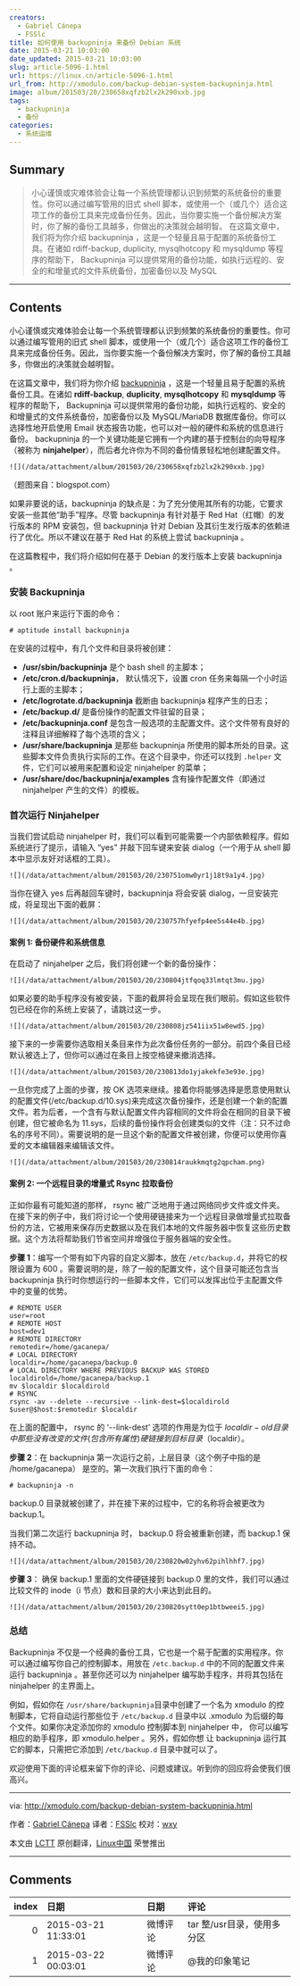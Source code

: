 ```yaml
---
creators:
  - Gabriel Cánepa
  - FSSlc
title: 如何使用 backupninja 来备份 Debian 系统
date: 2015-03-21 10:03:00
date_updated: 2015-03-21 10:03:00
slug: article-5096-1.html
url: https://linux.cn/article-5096-1.html
url_from: http://xmodulo.com/backup-debian-system-backupninja.html
image: album/201503/20/230658xqfzb2lx2k290xxb.jpg
tags:
  - backupninja
  - 备份
categories:
  - 系统运维
---
```


## Summary

> 小心谨慎或灾难体验会让每一个系统管理都认识到频繁的系统备份的重要性。你可以通过编写管用的旧式 shell 脚本，或使用一个（或几个）适合这项工作的备份工具来完成备份任务。因此，当你要实施一个备份解决方案时，你了解的备份工具越多，你做出的决策就会越明智。 在这篇文章中，我们将为你介绍 backupninja ，这是一个轻量且易于配置的系统备份工具。在诸如 rdiff-backup, duplicity, mysqlhotcopy 和 mysqldump 等程序的帮助下， Backupninja 可以提供常用的备份功能，如执行远程的、安全的和增量式的文件系统备份，加密备份以及 MySQL

***

<!-- more -->

## Contents

小心谨慎或灾难体验会让每一个系统管理都认识到频繁的系统备份的重要性。你可以通过编写管用的旧式 shell 脚本，或使用一个（或几个）适合这项工作的备份工具来完成备份任务。因此，当你要实施一个备份解决方案时，你了解的备份工具越多，你做出的决策就会越明智。

在这篇文章中，我们将为你介绍 [backupninja](https://labs.riseup.net/code/projects/backupninja) ，这是一个轻量且易于配置的系统备份工具。在诸如 **rdiff-backup**, **duplicity**, **mysqlhotcopy** 和 **mysqldump** 等程序的帮助下， Backupninja 可以提供常用的备份功能，如执行远程的、安全的和增量式的文件系统备份，加密备份以及 MySQL/MariaDB 数据库备份。你可以选择性地开启使用 Email 状态报告功能，也可以对一般的硬件和系统的信息进行备份。 backupninja 的一个关键功能是它拥有一个内建的基于控制台的向导程序（被称为 **ninjahelper**），而后者允许你为不同的备份情景轻松地创建配置文件。

`![](/data/attachment/album/201503/20/230658xqfzb2lx2k290xxb.jpg)`

（题图来自：blogspot.com）

如果非要说的话，backupninja 的缺点是：为了充分使用其所有的功能，它要求安装一些其他“助手”程序。尽管 backupninja 有针对基于 Red Hat（红帽）的发行版本的 RPM 安装包，但 backupninja 针对 Debian 及其衍生发行版本的依赖进行了优化。所以不建议在基于 Red Hat 的系统上尝试 backupninja 。

在这篇教程中，我们将介绍如何在基于 Debian 的发行版本上安装 backupninja 。

### 安装 Backupninja

以 root 账户来运行下面的命令：

```shell
# aptitude install backupninja 
```

在安装的过程中，有几个文件和目录将被创建：

* **/usr/sbin/backupninja** 是个 bash shell 的主脚本；
* **/etc/cron.d/backupninja**， 默认情况下，设置 cron 任务来每隔一个小时运行上面的主脚本；
* **/etc/logrotate.d/backupninja** 截断由 backupninja 程序产生的日志；
* **/etc/backup.d/** 是备份操作的配置文件驻留的目录；
* **/etc/backupninja.conf** 是包含一般选项的主配置文件。这个文件带有良好的注释且详细解释了每个选项的含义；
* **/usr/share/backupninja** 是那些 backupninja 所使用的脚本所处的目录。这些脚本文件负责执行实际的工作。在这个目录中，你还可以找到 `.helper` 文件，它们可以被用来配置和设定 ninjahelper 的菜单；
* **/usr/share/doc/backupninja/examples** 含有操作配置文件（即通过 ninjahelper 产生的文件）的模板。

### 首次运行 Ninjahelper

当我们尝试启动 ninjahelper 时，我们可以看到可能需要一个内部依赖程序。假如系统进行了提示，请输入 “yes” 并敲下回车键来安装 dialog（一个用于从 shell 脚本中显示友好对话框的工具）。

`![](/data/attachment/album/201503/20/230751omw0yr1j18t9a1y4.jpg)`

当你在键入 yes 后再敲回车键时，backupninja 将会安装 dialog，一旦安装完成，将呈现出下面的截屏：

`![](/data/attachment/album/201503/20/230757hfyefp4ee5s44e4b.jpg)`

#### 案例 1: 备份硬件和系统信息

在启动了 ninjahelper 之后，我们将创建一个新的备份操作：

`![](/data/attachment/album/201503/20/230804jtfqoq33lmtqt3mu.jpg)`

如果必要的助手程序没有被安装，下面的截屏将会呈现在我们眼前。假如这些软件包已经在你的系统上安装了，请跳过这一步。

`![](/data/attachment/album/201503/20/230808jz541iix51w8ewd5.jpg)`

接下来的一步需要你选取相关条目来作为此次备份任务的一部分。前四个条目已经默认被选上了，但你可以通过在条目上按空格键来撤消选择。

`![](/data/attachment/album/201503/20/230813do1yjakekfe3e93e.jpg)`

一旦你完成了上面的步骤，按 OK 选项来继续。接着你将能够选择是愿意使用默认的配置文件(/etc/backup.d/10.sys)来完成这次备份操作，还是创建一个新的配置文件。若为后者，一个含有与默认配置文件内容相同的文件将会在相同的目录下被创建，但它被命名为 11.sys，后续的备份操作将会创建类似的文件（注：只不过命名的序号不同）。需要说明的是一旦这个新的配置文件被创建，你便可以使用你喜爱的文本编辑器来编辑该文件。

`![](/data/attachment/album/201503/20/230814raukkmqtg2qpcham.png)`

#### 案例 2: 一个远程目录的增量式 Rsync 拉取备份

正如你最有可能知道的那样， rsync 被广泛地用于通过网络同步文件或文件夹。在接下来的例子中，我们将讨论一个使用硬链接来为一个远程目录做增量式拉取备份的方法，它被用来保存历史数据以及在我们本地的文件服务器中恢复这些历史数据。这个方法将帮助我们节省空间并增强位于服务器端的安全性。

**步骤 1**：编写一个带有如下内容的自定义脚本，放在 `/etc/backup.d`，并将它的权限设置为 600 。需要说明的是，除了一般的配置文件，这个目录可能还包含当 backupninja 执行时你想运行的一些脚本文件，它们可以发挥出位于主配置文件中的变量的优势。

```shell
# REMOTE USER
user=root
# REMOTE HOST
host=dev1
# REMOTE DIRECTORY
remotedir=/home/gacanepa/
# LOCAL DIRECTORY
localdir=/home/gacanepa/backup.0
# LOCAL DIRECTORY WHERE PREVIOUS BACKUP WAS STORED
localdirold=/home/gacanepa/backup.1
mv $localdir $localdirold
# RSYNC
rsync -av --delete --recursive --link-dest=$localdirold $user@$host:$remotedir $localdir
```

在上面的配置中， rsync 的 ‘--link-dest’ 选项的作用是为位于 $localdir-old 目录中那些没有改变的文件(包含所有属性) 硬链接到目标目录（$localdir）。

**步骤 2**：在 backupninja 第一次运行之前，上层目录（这个例子中指的是 /home/gacanepa） 是空的。第一次我们执行下面的命令：

```shell
# backupninja -n 
```

backup.0 目录就被创建了，并在接下来的过程中，它的名称将会被更改为 backup.1。

当我们第二次运行 backupninja 时， backup.0 将会被重新创建，而 backup.1 保持不动。

`![](/data/attachment/album/201503/20/230820w02yhv62pihlhhf7.jpg)`

**步骤 3**： 确保 backup.1 里面的文件硬链接到 backup.0 里的文件，我们可以通过比较文件的 inode（i 节点）数和目录的大小来达到此目的。

`![](/data/attachment/album/201503/20/230820sytt0ep1btbweei5.jpg)`

### 总结

Backupninja 不仅是一个经典的备份工具，它也是一个易于配置的实用程序。你可以通过编写你自己的控制脚本，用放在 `/etc.backup.d` 中的不同的配置文件来运行 backupninja 。甚至你还可以为 ninjahelper 编写助手程序，并将其包括在 ninjahelper 的主界面上。

例如，假如你在 `/usr/share/backupninja`目录中创建了一个名为 xmodulo 的控制脚本，它将自动运行那些位于 `/etc/backup.d` 目录中以 .xmodulo 为后缀的每个文件。如果你决定添加你的 xmodulo 控制脚本到 ninjahelper 中， 你可以编写相应的助手程序，即 xmodulo.helper 。另外，假如你想 让 backupninja 运行其它的脚本，只需把它添加到 `/etc/backup.d` 目录中就可以了。

欢迎使用下面的评论框来留下你的评论、问题或建议。听到你的回应将会使我们很高兴。

---

via: <http://xmodulo.com/backup-debian-system-backupninja.html>

作者：[Gabriel Cánepa](http://xmodulo.com/author/gabriel) 译者：[FSSlc](https://github.com/FSSlc) 校对：[wxy](https://github.com/wxy)

本文由 [LCTT](https://github.com/LCTT/TranslateProject) 原创翻译，[Linux中国](https://linux.cn/) 荣誉推出

***

## Comments

|   index | 日期                | 日期     | 评论                       |
|--------:|:--------------------|:---------|:---------------------------|
|       0 | 2015-03-21 11:33:01 | 微博评论 | tar 整/usr目录，使用多分区 |
|       1 | 2015-03-22 00:03:01 | 微博评论 | @我的印象笔记              |
